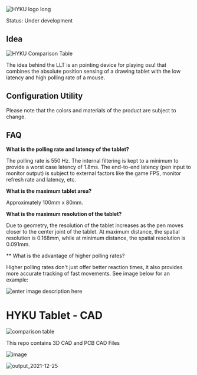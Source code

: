 
![HYKU logo long](https://user-images.githubusercontent.com/18311413/151296349-7dda3d0f-50e5-45e4-92ab-da6190cb1612.png)


Status: Under development

## Idea

![HYKU Comparison Table](https://user-images.githubusercontent.com/18311413/151644011-40247c3f-1858-4fe7-b977-91bd842aceee.png "enter image title here")


The idea behind the LLT is an pointing device for playing osu! that combines the absolute position sensing of a drawing tablet with the low latency and high polling rate of a mouse.


## Configuration Utility

Please note that the colors and materials of the product are subject to change.


## FAQ

**What is the polling rate and latency of the tablet?**

The polling rate is 550 Hz. The internal filtering is kept to a minimum to provide a worst case latency of 1.8ms. The end-to-end latency (pen input to monitor output) is subject to external factors like the game FPS, monitor refresh rate and latency, etc.

**What is the maximum tablet area?**

Approximately 100mm x 80mm.

**What is the maximum resolution of the tablet?**

Due to geometry, the resolution of the tablet increases as the pen moves closer to the center joint of the tablet. At maximum distance, the spatial resolution is 0.168mm, while at minimum distance, the spatial resolution is  0.091mm.

** What is the advantage of higher polling rates?

Higher polling rates don't just offer better reaction times, it also provides more accurate tracking of fast movements. See image below for an example:

![enter image description here](https://user-images.githubusercontent.com/18311413/147843408-313765c4-39ae-4b70-8b45-a95333d086ce.png "enter image title here")

# HYKU Tablet - CAD

![comparison table](https://user-images.githubusercontent.com/18311413/151644011-40247c3f-1858-4fe7-b977-91bd842aceee.png)


This repo contains 3D CAD and PCB CAD Files

![image](https://user-images.githubusercontent.com/18311413/147380325-464ae4f9-e919-4ae4-8718-0407775ffcd8.png)

![output_2021-12-25](https://user-images.githubusercontent.com/18311413/147380542-2b0fd6ac-12e6-4994-9144-c370a167ab2c.png)
